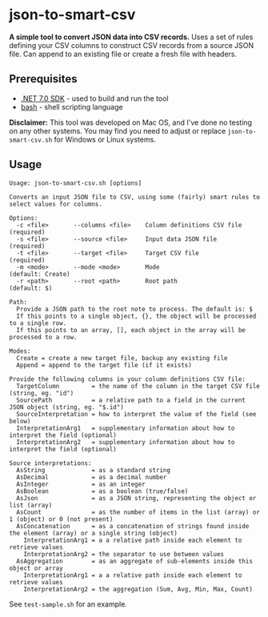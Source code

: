 # json-to-smart-csv

**A simple tool to convert JSON data into CSV records.** Uses a set of rules defining your CSV columns to construct CSV records from a source JSON file. Can append to an existing file or create a fresh file with headers.

## Prerequisites

* [.NET 7.0 SDK](https://dotnet.microsoft.com/en-us/download) - used to build and run the tool
* [bash](https://www.gnu.org/software/bash/) - shell scripting language

**Disclaimer:** This tool was developed on Mac OS, and I've done no testing on any other systems. You may find you need to adjust or replace `json-to-smart-csv.sh` for Windows or Linux systems.

## Usage

```text
Usage: json-to-smart-csv.sh [options]

Converts an input JSON file to CSV, using some (fairly) smart rules to select values for columns.

Options:
  -c <file>       --columns <file>    Column definitions CSV file (required)
  -s <file>       --source <file>     Input data JSON file        (required)
  -t <file>       --target <file>     Target CSV file             (required)
  -m <mode>       --mode <mode>       Mode                        (default: Create)
  -r <path>       --root <path>       Root path                   (default: $)

Path:
  Provide a JSON path to the root note to process. The default is: $
  If this points to a single object, {}, the object will be processed to a single row.
  If this points to an array, [], each object in the array will be processed to a row.

Modes:
  Create = create a new target file, backup any existing file
  Append = append to the target file (if it exists)

Provide the following columns in your column definitions CSV file:
  TargetColumn         = the name of the column in the target CSV file (string, eg. "id")
  SourcePath           = a relative path to a field in the current JSON object (string, eg. "$.id")
  SourceInterpretation = how to interpret the value of the field (see below)
  InterpretationArg1   = supplementary information about how to interpret the field (optional)
  InterpretationArg2   = supplementary information about how to interpret the field (optional)

Source interpretations:
  AsString             = as a standard string
  AsDecimal            = as a decimal number
  AsInteger            = as an integer
  AsBoolean            = as a boolean (true/false)
  AsJson               = as a JSON string, representing the object or list (array)
  AsCount              = as the number of items in the list (array) or 1 (object) or 0 (not present)
  AsConcatenation      = as a concatenation of strings found inside the element (array) or a single string (object)
    InterpretationArg1 = a a relative path inside each element to retrieve values
    InterpretationArg2 = the separator to use between values
  AsAggregation        = as an aggregate of sub-elements inside this object or array
    InterpretationArg1 = a a relative path inside each element to retrieve values
    InterpretationArg2 = the aggregation (Sum, Avg, Min, Max, Count)
```

See `test-sample.sh` for an example.
